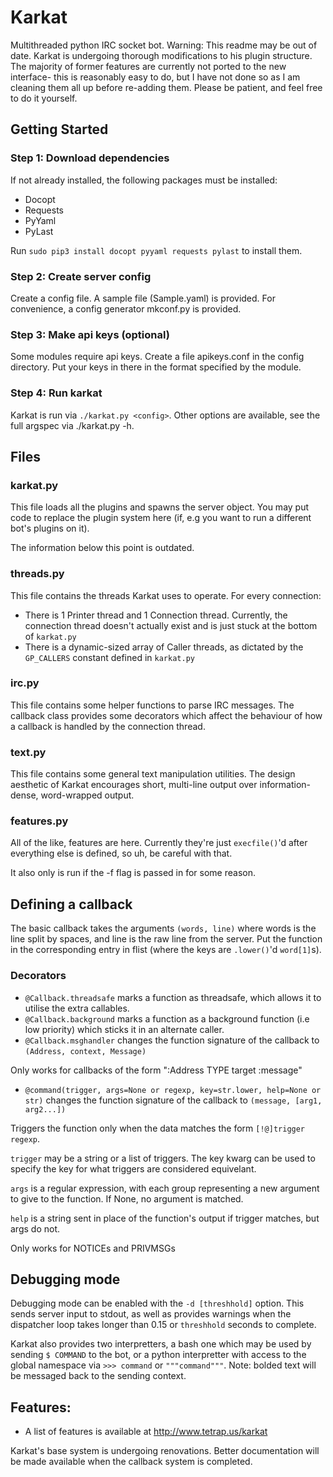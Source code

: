 # Karkat

Multithreaded python IRC socket bot.
Warning: This readme may be out of date. Karkat is undergoing thorough modifications to his plugin structure. The majority of former features are currently not ported to the new interface- this is reasonably easy to do, but I have not done so as I am cleaning them all up before re-adding them. Please be patient, and feel free to do it yourself.

## Getting Started
### Step 1: Download dependencies
If not already installed, the following packages must be installed:
- Docopt
- Requests
- PyYaml
- PyLast
 
Run ``sudo pip3 install docopt pyyaml requests pylast`` to install them.

### Step 2: Create server config
Create a config file. A sample file (Sample.yaml) is provided. For convenience, a config generator mkconf.py is provided.

### Step 3: Make api keys (optional)
Some modules require api keys. Create a file apikeys.conf in the config directory. Put your keys in there in the format specified by the module.

### Step 4: Run karkat
Karkat is run via ``./karkat.py <config>``. Other options are available, see the full argspec via ./karkat.py -h.

## Files

### karkat.py

This file loads all the plugins and spawns the server object. You may put code to replace the plugin system here (if, e.g you want to run a different bot's plugins on it).

The information below this point is outdated.

### threads.py 

This file contains the threads Karkat uses to operate. For every connection:
- There is 1 Printer thread and 1 Connection thread. Currently, the connection thread doesn't actually exist and is just stuck at the bottom of ``karkat.py``
- There is a dynamic-sized array of Caller threads, as dictated by the ``GP_CALLERS`` constant defined in ``karkat.py``

### irc.py
This file contains some helper functions to parse IRC messages. The callback class provides some decorators which affect the behaviour of how a callback is handled by the connection thread.

### text.py
This file contains some general text manipulation utilities. The design aesthetic of Karkat encourages short, multi-line output over information-dense, word-wrapped output.

### features.py
All of the like, features are here. Currently they're just ``execfile()``'d after everything else is defined, so uh, be careful with that.

It also only is run if the -f flag is passed in for some reason.

## Defining a callback
The basic callback takes the arguments ``(words, line)`` where words is the line split by spaces, and line is the raw line from the server. Put the function in the corresponding entry in flist (where the keys are ``.lower()``'d ``word[1]``s).

### Decorators
- ``@Callback.threadsafe`` 
marks a function as threadsafe, which allows it to utilise the extra callables.
- ``@Callback.background``
marks a function as a background function (i.e low priority) which sticks it in an alternate caller.
- ``@Callback.msghandler``
changes the function signature of the callback to ``(Address, context, Message)``

Only works for callbacks of the form ":Address TYPE target :message" 
- ``@command(trigger, args=None or regexp, key=str.lower, help=None or str)``
changes the function signature of the callback to ``(message, [arg1, arg2...])``

Triggers the function only when the data matches the form ``[!@]trigger regexp``.

``trigger`` may be a string or a list of triggers. The key kwarg can be used to specify the key for what triggers are considered equivelant.

``args`` is a regular expression, with each group representing a new argument to give to the function. If None, no argument is matched.

``help`` is a string sent in place of the function's output if trigger matches, but args do not.

Only works for NOTICEs and PRIVMSGs

## Debugging mode
Debugging mode can be enabled with the ``-d [threshhold]`` option. This sends server input to stdout, as well as provides warnings when the dispatcher loop takes longer than 0.15 or ``threshhold`` seconds to complete.

Karkat also provides two interpretters, a bash one which may be used by sending ``$ COMMAND`` to the bot, or a python interpretter with access to the global namespace via ``>>> command`` or ``"""command"""``. Note: bolded text will be messaged back to the sending context.

## Features:
- A list of features is available at http://www.tetrap.us/karkat

Karkat's base system is undergoing renovations. Better documentation will be made available when the callback system is completed.
